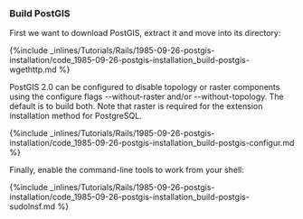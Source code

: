 <!-- usedin: [ _rails/Tutorials] - post: -->


### Build PostGIS
First we want to download PostGIS, extract it and move into its directory:



{%include _inlines/Tutorials/Rails/1985-09-26-postgis-installation/code_1985-09-26-postgis-installation_build-postgis-wgethttp.md %}




PostGIS 2.0 can be configured to disable topology or raster components using the configure flags --without-raster and/or --without-topology. The default is to build both. Note that raster is required for the extension installation method for PostgreSQL.



{%include _inlines/Tutorials/Rails/1985-09-26-postgis-installation/code_1985-09-26-postgis-installation_build-postgis-configur.md %}




Finally, enable the command-line tools to work from your shell:



{%include _inlines/Tutorials/Rails/1985-09-26-postgis-installation/code_1985-09-26-postgis-installation_build-postgis-sudolnsf.md %}




